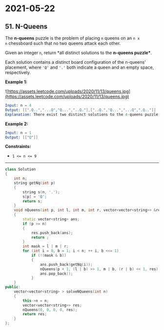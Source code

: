 # 2021-05-22

## 51. N-Queens

The **n-queens** puzzle is the problem of placing `n` queens on an `n x n` chessboard such that no two queens attack each other.

Given an integer `n`, return \*all distinct solutions to the **n-queens puzzle\***.

Each solution contains a distinct board configuration of the n-queens' placement, where `'Q'` and `'.'` both indicate a queen and an empty space, respectively.

**Example 1:**

![https://assets.leetcode.com/uploads/2020/11/13/queens.jpg](https://assets.leetcode.com/uploads/2020/11/13/queens.jpg)

```s
Input: n = 4
Output: [[".Q..","...Q","Q...","..Q."],["..Q.","Q...","...Q",".Q.."]]
Explanation: There exist two distinct solutions to the 4-queens puzzle as shown above
```

**Example 2:**

```s
Input: n = 1
Output: [["Q"]]
```

**Constraints:**

- `1 <= n <= 9`

---

```c++
class Solution
{
    int n;
    string getNq(int p)
    {
        string s(n, '.');
        s[p] = 'Q';
        return s;
    }
    void nQueens(int p, int l, int m, int r, vector<vector<string>> &res)
    {
        static vector<string> ans;
        if (p >= n)
        {
            res.push_back(ans);
            return ;
        }
        int mask = l | m | r;
        for (int i = 0, b = 1; i < n; ++ i, b <<= 1)
            if (!(mask & b))
            {
                ans.push_back(getNq(i));
                nQueens(p + 1, (l | b) >> 1, m | b, (r | b) << 1, res);
                ans.pop_back();
            }
    }
public:
    vector<vector<string> > solveNQueens(int n)
    {
        this->n = n;
        vector<vector<string>> res;
        nQueens(0, 0, 0, 0, res);
        return res;
    }
};
```
